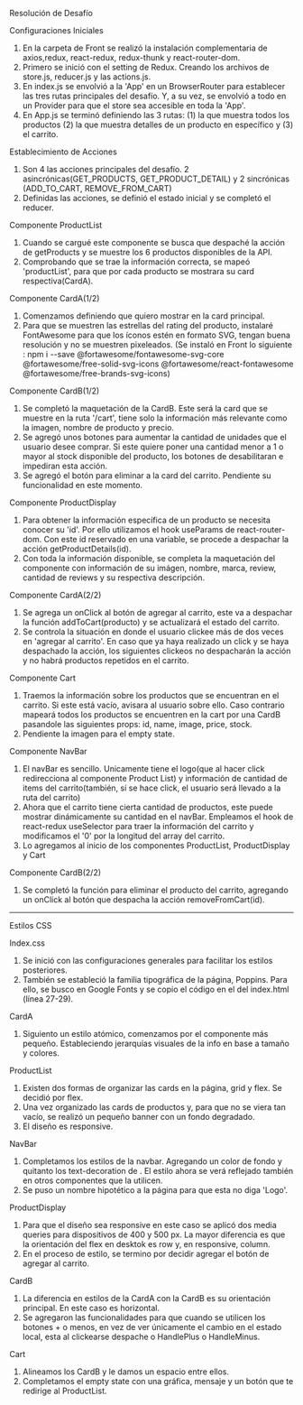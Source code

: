 Resolución de Desafío

Configuraciones Iniciales
1. En la carpeta de Front se realizó la instalación complementaria de axios,redux, react-redux, redux-thunk y react-router-dom.
2. Primero se inició con el setting de Redux. Creando los archivos de store.js, reducer.js y las actions.js.
3. En index.js se envolvió a la 'App' en un BrowserRouter para establecer las tres rutas principales del desafío. Y, a su vez, se envolvió a todo en un Provider para que el store sea accesible en toda la 'App'.
4. En App.js se terminó definiendo las 3 rutas: (1) la que muestra todos los productos (2) la que muestra detalles de un producto en específico y (3) el carrito.

Establecimiento de Acciones
1. Son 4 las acciones principales del desafío. 2 asincrónicas(GET_PRODUCTS, GET_PRODUCT_DETAIL) y 2 sincrónicas (ADD_TO_CART, REMOVE_FROM_CART)
2. Definidas las acciones, se definió el estado inicial y se completó el reducer.

Componente ProductList
1. Cuando se cargué este componente se busca que despaché la acción de getProducts y se muestre los 6 productos disponibles de la API.
2. Comprobando que se trae la información correcta, se mapeó 'productList', para que por cada producto se mostrara su card respectiva(CardA).

Componente CardA(1/2)
1. Comenzamos definiendo que quiero mostrar en la card principal.
2. Para que se muestren las estrellas del rating del producto, instalaré FontAwesome para que los íconos estén en formato SVG, tengan buena resolución y no se muestren pixeleados. (Se instaló en Front lo siguiente : npm i --save @fortawesome/fontawesome-svg-core  @fortawesome/free-solid-svg-icons @fortawesome/react-fontawesome @fortawesome/free-brands-svg-icons)

Componente CardB(1/2)
1. Se completó la maquetación de la CardB. Este será la card que se muestre en la ruta '/cart', tiene solo la información  más relevante como la imagen, nombre de producto y precio.
2. Se agregó unos botones para aumentar la cantidad de unidades que el usuario desee comprar. Si este quiere poner una cantidad menor a 1 o mayor al stock disponible del producto, los botones de desabilitaran e impediran esta acción.
3. Se agregó el botón para eliminar a la card del carrito. Pendiente su funcionalidad en este momento.

Componente ProductDisplay
1. Para obtener la información específica de un producto se necesita conocer su 'id'. Por ello utilizamos el hook useParams de react-router-dom. Con este id reservado en una variable, se procede a despachar la acción getProductDetails(id).
2. Con toda la información disponible, se completa la maquetación del componente con información de su imágen, nombre, marca, review, cantidad de reviews y su respectiva descripción.

Componente CardA(2/2)
1. Se agrega un onClick al botón de agregar al carrito, este va a despachar la función addToCart(producto) y se actualizará el estado del carrito.
2. Se controla la situación en donde el usuario clickee más de dos veces en 'agregar al carrito'. En caso que ya haya realizado un click y se haya despachado la acción, los siguientes clickeos no despacharán la acción y no habrá productos repetidos en el carrito.

Componente Cart
1. Traemos la información sobre los productos que se encuentran en el carrito. Si este está vacío, avisara al usuario sobre ello. Caso contrario mapeará todos los productos se encuentren en la cart por una CardB pasandole las siguientes props: id, name, image, price, stock.
2. Pendiente la imagen para el empty state.

Componente NavBar
1. El navBar es sencillo. Unicamente tiene el logo(que al hacer click redirecciona al componente Product List) y información de cantidad de items del carrito(también, sí se hace click, el usuario será llevado a la ruta del carrito)
2. Ahora que el carrito tiene cierta cantidad de productos, este puede mostrar dinámicamente su cantidad en el navBar. Empleamos el hook de react-redux useSelector para traer la información del carrito y modificamos el '0' por la longitud del array del carrito.
3. Lo agregamos al inicio de los componentes ProductList, ProductDisplay y Cart

Componente CardB(2/2)
1. Se completó la función para eliminar el producto del carrito, agregando un onClick al botón que despacha la acción removeFromCart(id).

___

Estilos CSS

Index.css
1. Se inició con las configuraciones generales para facilitar los estilos posteriores.
2. También se estableció la familia tipográfica de la página, Poppins. Para ello, se busco en Google Fonts y se copio el código en el <head> del index.html (línea 27-29).

CardA
1. Siguiento un estilo atómico, comenzamos por el componente más pequeño. Estableciendo jerarquías visuales de la info en base a tamaño y colores.

ProductList
1. Existen dos formas de organizar las cards en la página, grid y flex. Se decidió por flex.
2. Una vez organizado las cards de productos y, para que no se viera tan vacío, se realizó un pequeño banner con un fondo degradado.
3. El diseño es responsive.

NavBar
1. Completamos los estilos de la navbar. Agregando un color de fondo y quitanto los text-decoration de <a>. El estilo ahora se verá reflejado también en otros componentes que la utilicen.
2. Se puso un nombre hipotético a la página para que esta no diga 'Logo'.

ProductDisplay
1. Para que el diseño sea responsive en este caso se aplicó dos media queries para dispositivos de 400 y 500 px. La mayor diferencia es que la orientación del flex en desktok es row y, en responsive, column.
2. En el proceso de estilo, se termino por decidir agregar el botón de agregar al carrito.

CardB
1. La diferencia en estilos de la CardA con la CardB es su orientación principal. En este caso es horizontal.
2. Se agregaron las funcionalidades para que cuando se utilicen los botones + o menos, en vez de ver únicamente el cambio en el estado local, esta al clickearse despache o HandlePlus o HandleMinus.

Cart
1. Alineamos los CardB y le damos un espacio entre ellos.
2. Completamos el empty state con una gráfica, mensaje y un botón que te redirige al ProductList.





